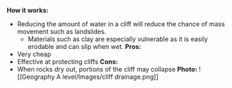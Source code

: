 **How it works:**
- Reducing the amount of water in a cliff will reduce the chance of mass movement such as landslides.
	- Materials such as clay are especially vulnerable as it is easily erodable and can slip when wet.
**Pros:**
- Very cheap
- Effective at protecting cliffs
**Cons:**
- When rocks dry out, portions of the cliff may collapse
**Photo:**
![[Geography A level/Images/cliff drainage.png]]